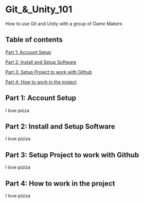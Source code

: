 # Git_&_Unity_101
How to use Git and Unity with a group of Game Makers

## Table of contents

[Part 1: Account Setup](https://github.com/vittorio-corbo/Git_-_Unity_101/blob/main/README.md#part-2-install-and-setup-software)

[Part 2: Install and Setup Software](https://github.com/vittorio-corbo/Git_-_Unity_101/blob/main/README.md#part-2-install-and-setup-software)

[Part 3: Setup Project to work with Github](https://github.com/vittorio-corbo/Git_-_Unity_101/blob/main/README.md#part-2-install-and-setup-software)

[Part 4: How to work in the project](https://github.com/vittorio-corbo/Git_-_Unity_101/blob/main/README.md#part-2-install-and-setup-software)

## Part 1: Account Setup
I love pizza

## Part 2: Install and Setup Software
I love piziza

## Part 3: Setup Project to work with Github
I love piziza

## Part 4: How to work in the project
I love piziza
